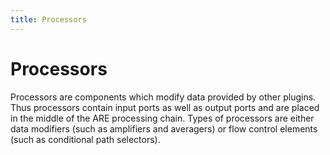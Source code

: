```yaml
---
title: Processors
---
```


# Processors

Processors are components which modify data provided by other plugins.
Thus processors contain input ports as well as output ports and are placed in the middle of the ARE processing chain.
Types of processors are either data modifiers (such as amplifiers and averagers) or flow control elements (such as conditional path selectors).
